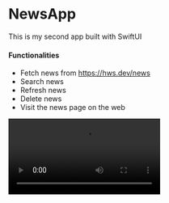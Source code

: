# NewsApp
This is my second app built with SwiftUI
#### Functionalities
* Fetch news from https://hws.dev/news
* Search news
* Refresh news
* Delete news
* Visit the news page on the web


<video src="showcase.mp4" controls="controls" style="max-width: 730px;">
</video>

